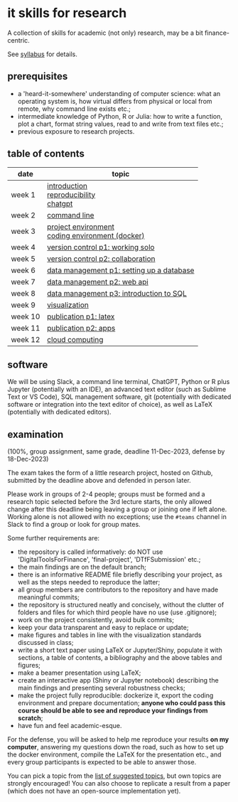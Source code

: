 # it skills for research

A collection of skills for academic (not only) research, may be a bit finance-centric.

See [syllabus](syllabus.pdf) for details.

## prerequisites

- a 'heard-it-somewhere' understanding of computer science: what an operating system is, how virtual differs from physical or local from remote, why command line exists etc.;
- intermediate knowledge of Python, R or Julia: how to write a function, plot a chart, format string values, read to and write from text files etc.;
- previous exposure to research projects.

## table of contents

| date    | topic
| ----    | ----
| week 1  | [introduction](./introduction.md)<br/>            [reproducibility](https://the-turing-way.netlify.app/welcome.html)<br/>[chatgpt](https://papers.ssrn.com/sol3/papers.cfm?abstract_id=4391863)
| week 2  | [command line](./command-line.md)
| week 3  | [project environment](./project-environment.md)<br/>[coding environment (docker)](./coding-environment.md)
| week 4  | [version control p1: working solo](./version-control.md)
| week 5  | [version control p2: collaboration](./collaboration-tools.md)
| week 6  | [data management p1: setting up a database](./data-management.md)
| week 7  | [data management p2: web api](./web-api.md)
| week 8  | [data management p3: introduction to SQL](./sql-basics.md)
| week 9  | [visualization](./visualization.md)
| week 10 | [publication p1: latex](./writing-with-latex.md)
| week 11 | [publication p2: apps](./apps.md)
| week 12 | [cloud computing](./cloud-computing.md)

## software

We will be using Slack, a command line terminal, ChatGPT, Python or R plus Jupyter (potentially with an IDE), an advanced text editor (such as Sublime Text or VS Code), SQL management software, git (potentially with dedicated software or integration into the text editor of choice), as well as LaTeX (potentially with dedicated editors).

## examination

(100\%, group assignment, same grade, deadline 11-Dec-2023, defense by 18-Dec-2023)

The exam takes the form of a little research project, hosted on Github, submitted by the deadline above and defended in person later.

Please work in groups of 2-4 people; groups must be formed and a research topic selected before the 3rd lecture starts, the only allowed change after this deadline being leaving a group or joining one if left alone. Working alone is not allowed with no exceptions; use the `#teams` channel in Slack to find a group or look for group mates.

Some further requirements are:

- the repository is called informatively: do NOT use 'DigitalToolsForFinance', 'final-project', 'DTfFSubmission' etc.; 
- the main findings are on the default branch; 
- there is an informative README file briefly describing your project, as well as the steps needed to reproduce the latter; 
- all group members are contributors to the repository and have made meaningful commits;
- the repository is structured neatly and concisely, without the clutter of folders and files for which third people have no use (use .gitignore);
- work on the project consistently, avoid bulk commits;
- keep your data transparent and easy to replace or update;
- make figures and tables in line with the visualization standards discussed in class;
- write a short text paper using LaTeX or Jupyter/Shiny, populate it with sections, a table of contents, a bibliography and the above tables and figures;
- make a beamer presentation using LaTeX;
- create an interactive app (Shiny or Jupyter notebook) describing the main findings and presenting several robustness checks;
- make the project fully reproducible: dockerize it, export the coding environment and prepare documentation; **anyone who could pass this course should be able to see and reproduce your findings from scratch**;
- have fun and feel academic-esque.

For the defense, you will be asked to help me reproduce your results **on my computer**, answering my questions down the road, such as how to set up the docker environment, compile the LaTeX for the presentation etc., and every group participants is expected to be able to answer those.

You can pick a topic from the [list of suggested topics](./research-topics.md), but own topics are strongly encouraged! You can also choose to replicate a result from a paper (which does not have an open-source implementation yet).


